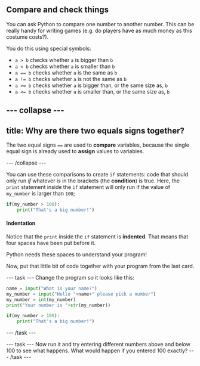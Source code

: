 ## Compare and check things

You can ask Python to compare one number to another number. This can be really handy for writing games (e.g. do players have as much money as this costume costs?). 

You do this using special symbols:
* `a > b` checks whether `a` is bigger than `b`
* `a < b` checks whether `a` is smaller than `b`
* `a == b` checks whether `a` is the same as `b`
* `a != b` checks whether `a` is not the same as `b`
* `a >= b` checks whether `a` is bigger than, or the same size as, `b`
* `a <= b` checks whether `a` is smaller than, or the same size as, `b`  

--- collapse ---
---
title: Why are there two equals signs together?
---

The two equal signs `==` are used to **compare** variables, because the single equal sign is already used to **assign** values to variables.

--- /collapse ---

You can use these comparisons to create `if` statements: code that should only run _if_ whatever is in the brackets (the **condition**) is true. Here, the `print` statement inside the `if` statement will only run if the value of `my_number` is larger than `100`;

```python
if(my_number > 100):
    print("That's a big number!")
```

#### Indentation
Notice that the `print` inside the `if` statement is **indented**. That means that four spaces have been put before it.

Python needs these spaces to understand your program!

Now, put that little bit of code together with your program from the last card. 

--- task ---
Change the program so it looks like this:
    
```python
name = input("What is your name?")
my_number = input("Hello "+name+" please pick a number")
my_number = int(my_number)
print("Your number is "+str(my_number))

if(my_number > 100):
    print("That's a big number!")
```
--- /task ---

--- task ---
Now run it and try entering different numbers above and below 100 to see what happens. What would happen if you entered 100 exactly?
--- /task ---
